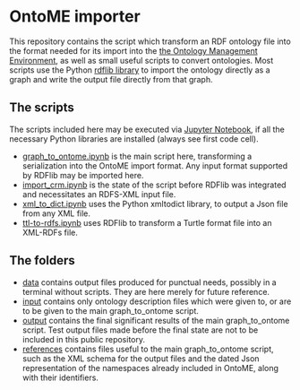 # OntoME importer

This repository contains the script which transform an RDF ontology file into the format needed for its import into the [the Ontology Management Environment](https://ontome.net/), as well as small useful scripts to convert ontologies. Most scripts use the Python [rdflib library](https://github.com/RDFLib/rdflib) to import the ontology directly as a graph and write the output file directly from that graph.

## The scripts
The scripts included here may be executed via [Jupyter Notebook](https://jupyter.org/), if all the necessary Python libraries are installed (always see first code cell).
* [graph_to_ontome.ipynb](graph_to_ontome.ipynb) is the main script here, transforming a serialization into the OntoME import format. Any input format supported by RDFlib may be imported here.
* [import_crm.ipynb](import_crm.ipynb) is the state of the script before RDFlib was integrated and necessitates an RDFS-XML input file.
* [xml_to_dict.ipynb](xml_to_dict.ipynb) uses the Python xmltodict library, to output a Json file from any XML file.
* [ttl-to-rdfs.ipynb](ttl-to-rdf.ipynb) uses RDFlib to transform a Turtle format file into an XML-RDFs file.


## The folders
* [data](data) contains output files produced for punctual needs, possibly in a terminal without scripts. They are here merely for future reference.
* [input](input) contains only ontology description files which were given to, or are to be given to the main graph_to_ontome script.
* [output](output) contains the final significant results of the main graph_to_ontome script. Test output files made before the final state are not to be included in this public repository.
* [references](references) contains files useful to the main graph_to_ontome script, such as the XML schema for the output files and the dated Json representation of the namespaces already included in OntoME, along with their identifiers.
